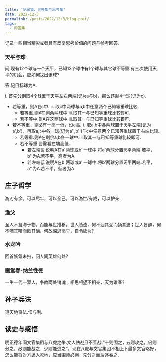 ```yaml
---
title: '记录集、问答集与思考集'
date: 2022-12-3
permalink: /posts/2022/12/3/blog-post/
tags:
  - 问答集
---
```

记录一些相当精彩或者具有反复思考价值的问题与参考回答.

### 天平与球

问:现有12个球与一个天平，已知12个球中有1个球与其它球不等重.有三次使用天平的机会，应如何找出该球?

答:记目标球为A.

i. 首先分别取4个球置于天平左右两端(记为a与b)，那么还剩4个球(记为c).
  + 若等重，则A在c中.
    ii. 取c中两球与a,b中任意两个已知等重球比较.
      + 若等重.则A在剩余两球中.iii.取其一与已知等重球比较即可.
      + 若不等中.则A在这两球中.iii.取其一与已知等重球比较即可.
  + 若不等重，则必有一高一低，设a高.
    ii. 取a,b中各两球置于天平左端(记为a',b')，再取a,b中各一球(记为a'',b'')与c中任意两个已知等重球置于右端比较.
      + 若等重.则A在剩余a,b各一球中.iii.取其一与已知等重球比较即可.
      + 若不等重.则需看左端高低.
        + 若左端高.说明A在a'两球或b''一球中.将a'两球分置天平两端.若平，b''为A.若不平，高者为A.
        + 若左端低.说明A在b'两球或a''一球中.将b'两球分置天平两端.若平，a''为A.若不平，低者为A.

## 庄子哲学

游刃有余。可以尽年，可以全己，可以游世/有成，可以护亲.

### 渔父

圣人不凝滞于物，而能与世推移。世人皆浊，何不淈其泥而扬其波；世人皆醉，何不哺其糟而歠其醨。何故深思高举，自令放为?

### 水龙吟

回首妖氛未扫，问人间英雄何处?

### 画堂春-纳兰性德

一生一代一双人，争教两处销魂；相思相望不相亲，天为谁春?

## 孙子兵法

道天地将法.恨与利.

## 读史与感悟

明正德年间文官集团与八虎之争.文人怯战且不善战.“十则围之，五则攻之，倍则分之，敌则能战之，少则能逃之”，现在八虎与文官集团不相上下最多文官略好，怎么能将对方逼入死地，应当围师必阙，先分之而后逐吞之.